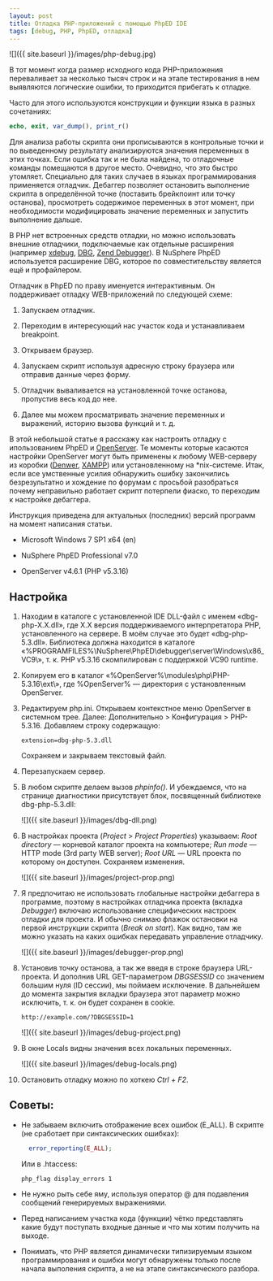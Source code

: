 ```yaml
---
layout: post
title: Отладка PHP-приложений с помощью PhpED IDE
tags: [debug, PHP, PhpED, отладка]
---
```


![]({{ site.baseurl }}/images/php-debug.jpg)

В тот момент когда размер исходного кода PHP-приложения переваливает за несколько тысяч строк и на этапе тестирования в нем выявляются логические ошибки, то приходится прибегать к отладке.

Часто для этого используются конструкции и функции языка в разных сочетаниях:

```php
echo, exit, var_dump(), print_r()
```

Для анализа работы скрипта они прописываются в контрольные точки и по выведенному результату анализируются значения переменных в этих точках. Если ошибка так и не была найдена, то отладочные команды помещаются в другое место. Очевидно, что это быстро утомляет. Специально для таких случаев в языках программирования применяется отладчик. Дебаггер позволяет остановить выполнение скрипта в определённой точке (поставить брейкпоинт или точку останова), просмотреть содержимое переменных в этот момент, при необходимости модифицировать значение переменных и запустить выполнение дальше.

В PHP нет встроенных средств отладки, но можно использовать внешние отладчики, подключаемые как отдельные расширения (например [xdebug](http://xdebug.org/), [DBG](http://sourceforge.net/projects/dbg2/), [Zend Debugger](http://www.zend.com/en/community/pdt/)). В NuSphere PhpED используется расширение DBG, которое по совместительству является ещё и профайлером.

Отладчик в PhpED по праву именуется интерактивным. Он поддерживает отладку WEB-приложений по следующей схеме:

1. Запускаем отладчик.

2. Переходим в интересующий нас участок кода и устанавливаем breakpoint.

3. Открываем браузер.

4. Запускаем скрипт используя адресную строку браузера или отправив данные через форму.

5. Отладчик вываливается на установленной точке останова, пропустив весь код до нее.

6. Далее мы можем просматривать значение переменных и выражений, историю вызова функций и т. д.

В этой небольшой статье я расскажу как настроить отладку с ипользованием PhpED и [OpenServer](http://open-server.ru/). Те моменты которые касаются настройки OpenServer могут быть применены к любому WEB-серверу из коробки ([Denwer](http://www.denwer.ru/), [XAMPP](http://www.apachefriends.org/ru/xampp.html)) или установленному на *nix-системе. Итак, если все умственные усилия обнаружить ошибку закончились безрезультатно и хождение по форумам с просьбой разобраться почему неправильно работает скрипт потерпели фиаско, то переходим к настройке дебаггера.

Инструкция приведена для актуальных (последних) версий программ на момент написания статьи.

* Microsoft Windows 7 SP1 x64 (en)

* NuSphere PhpED Professional v7.0

* OpenServer v4.6.1 (PHP v5.3.16)

## Настройка

1. Находим в каталоге с установленной IDE DLL-файл с именем «dbg-php-X.X.dll», где X.X версия поддерживаемого интерпретатора PHP, установленного на сервере. В моём случае это будет «dbg-php-5.3.dll». Библиотека должна находится в каталоге «%PROGRAMFILES%\NuSphere\PhpED\debugger\server\Windows\x86_VC9\», т. к. PHP v5.3.16 скомпилирован с поддержкой VC90 runtime.

2. Копируем его в каталог «%OpenServer%\modules\php\PHP-5.3.16\ext\», где %OpenServer% — директория с установленным OpenServer.

3. Редактируем php.ini. Открываем контекстное меню OpenServer в системном трее. Далее: Дополнительно > Конфигурация > PHP-5.3.16. Добавляем строку содержащую:

   ```extension=dbg-php-5.3.dll```

   Сохраняем и закрываем текстовый файл.

4. Перезапускаем сервер.

5. В любом скрипте делаем вызов *phpinfo()*. И убеждаемся, что на странице диагностики присутствует блок, посвященный библиотеке dbg-php-5.3.dll:

   ![]({{ site.baseurl }}/images/dbg-dll.png)

6. В настройках проекта (*Project* > *Project Properties*) указываем: *Root directory* — корневой каталог проекта на компьютере; *Run mode* — HTTP mode (3rd party WEB server); *Root URL* — URL проекта по которому он доступен. Сохраняем изменения.

   ![]({{ site.baseurl }}/images/project-prop.png)
   
7. Я предпочитаю не использовать глобальные настройки дебаггера в программе, поэтому в настройках отладчика проекта (вкладка *Debugger*) включаю использование специфических настроек отладки для проекта. И обычно снимаю флажок остановки на первой инструкции скрипта (*Break on start*). Как видно, там же можно указать на каких ошибках передавать управление отладчику.

   ![]({{ site.baseurl }}/images/debugger-prop.png)
   
8. Установив точку останова, а так же введя в строке браузера URL-проекта. И дополнив URL GET-параметром *DBGSESSID* со значением большим нуля (ID сессии), мы поймаем исключение. В дальнейшем до момента закрытия вкладки браузера этот параметр можно исключить, т. к. он будет сохранен в cookie.
   
   ```http://example.com/?DBGSESSID=1```

   ![]({{ site.baseurl }}/images/debug-project.png)
   
9. В окне Locals видны значения всех локальных переменных.

   ![]({{ site.baseurl }}/images/debug-locals.png)

10. Остановить отладку можно по хоткею *Ctrl + F2*.

## Советы:

* Не забываем включить отображение всех ошибок (E_ALL). В скрипте (не сработает при синтаксических ошибках):
  
  ```php
    error_reporting(E_ALL);
  ```
    
  Или в .htaccess:
    
  ```php_flag display_errors 1```
 
* Не нужно рыть себе яму, используя оператор @ для подавления сообщений генерируемых выражениями.

* Перед написанием участка кода (функции) чётко представлять какие будут поступать входные данные и что мы хотим получить на выходе.

* Понимать, что PHP является динамически типизируемым языком программирования и ошибки могут обнаружены только после начала выполения скрипта, а не на этапе синтаксического разбора.
